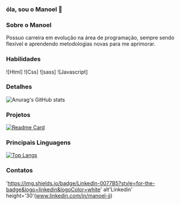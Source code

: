 ### óla, sou o Manoel 👋

### Sobre o Manoel

Possuo carreira em evolução na área de programação, sempre sendo flexível e aprendendo metodologias novas para me aprimorar.

### Habilidades

![Html]
![Css]
![sass]
![Javascript]


### Detalhes

![Anurag's GitHub stats](https://github-readme-stats.vercel.app/api?username=manoel-jj&show_icons=true&theme=radical)

### Projetos

[![Readme Card](https://github-readme-stats.vercel.app/api/pin/?username=manoel-jj&repo=clone_disneyplus-)](https://github.com/manoel-jj/clone_disneyplus-)

### Principais Linguagens 

[![Top Langs](https://github-readme-stats.vercel.app/api/top-langs/?username=manoel-jj)](https://github.com/anuraghazra/github-readme-stats)

### Contatos

'https://img.shields.io/badge/LinkedIn-0077B5?style=for-the-badge&logo=linkedin&logoColor=white' alt'Linkedin' height='30'(www.linkedin.com/in/manoel-jj)

